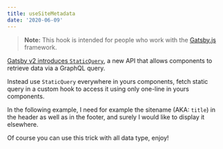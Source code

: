 ```yaml
---
title: useSiteMetadata
date: '2020-06-09'
---
```


> **Note:** This hook is intended for people who work with the [Gatsby.js](https://www.gatsbyjs.org/) framework.

[Gatsby v2 introduces `StaticQuery`](https://www.gatsbyjs.org/docs/static-query/), a new API that allows components to retrieve data via a GraphQL query.

Instead use `StaticQuery` everywhere in yours components, fetch static query in a custom hook to access it using only one-line in yours components.

In the following example, I need for example the sitename (AKA: `title`) in the header as well as in the footer, and surely I would like to display it elsewhere.

Of course you can use this trick with all data type, enjoy!
